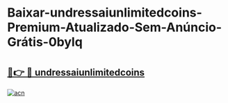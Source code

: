 # Baixar-undressaiunlimitedcoins-Premium-Atualizado-Sem-Anúncio-Grátis-0bylq

# <h2><a href="https://tjdz8h.esa.edu.pl?src=undressaiunlimitedcoins&ref=0bylq">🔗👉 🔴 undressaiunlimitedcoins</a></h2>

[![acn](https://github.com/user-attachments/assets/0f9c940e-d8b0-45ae-aac7-cd30a18b3e1c)](https://tjdz8h.esa.edu.pl?src=undressaiunlimitedcoins&ref=0bylq)

